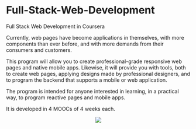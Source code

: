 # Full-Stack-Web-Development
Full Stack Web Development in Coursera

Currently, web pages have become applications in themselves, with more components than ever before, and with more demands from their consumers and customers.

This program will allow you to create professional-grade responsive web pages and native mobile apps. Likewise, it will provide you with tools, both to create web pages, applying designs made by professional designers, and to program the backend that supports a mobile or web application.

The program is intended for anyone interested in learning, in a practical way, to program reactive pages and mobile apps.

It is developed in 4 MOOCs of 4 weeks each.

<p align="center">
<img src="https://user-images.githubusercontent.com/47467891/157592232-7a8400e6-a26f-4e48-8fb8-d3f96fb11446.png">
</p>
